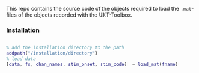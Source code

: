 This repo contains the source code of the objects required to load the `.mat`-files of the objects recorded with the UKT-Toolbox.

### Installation

```matlab

% add the installation directory to the path
addpath("/installation/directory")
% load data
[data, fs, chan_names, stim_onset, stim_code]  = load_mat(fname)
```